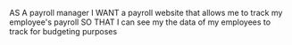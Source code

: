 AS A payroll manager
I WANT a payroll website that allows me to track my employee's payroll
SO THAT I can see my the data of my employees to track for budgeting purposes
